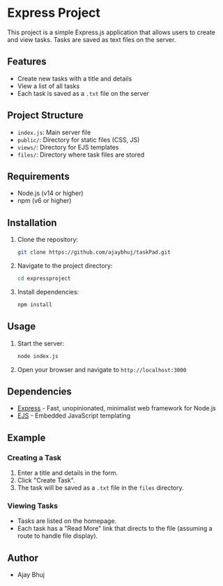 # Express Project

This project is a simple Express.js application that allows users to create and view tasks. Tasks are saved as text files on the server.

## Features

- Create new tasks with a title and details
- View a list of all tasks
- Each task is saved as a `.txt` file on the server

## Project Structure

- `index.js`: Main server file
- `public/`: Directory for static files (CSS, JS)
- `views/`: Directory for EJS templates
- `files/`: Directory where task files are stored

## Requirements

- Node.js (v14 or higher)
- npm (v6 or higher)

## Installation

1. Clone the repository:

   ```sh
   git clone https://github.com/ajaybhuj/taskPad.git
   ```

2. Navigate to the project directory:

   ```sh
   cd expressproject
   ```

3. Install dependencies:

   ```sh
   npm install
   ```

## Usage

1. Start the server:

   ```sh
   node index.js
   ```

2. Open your browser and navigate to `http://localhost:3000`

## Dependencies

- [Express](https://expressjs.com/) - Fast, unopinionated, minimalist web framework for Node.js
- [EJS](https://ejs.co/) - Embedded JavaScript templating

## Example

### Creating a Task

1. Enter a title and details in the form.
2. Click "Create Task".
3. The task will be saved as a `.txt` file in the `files` directory.

### Viewing Tasks

- Tasks are listed on the homepage.
- Each task has a "Read More" link that directs to the file (assuming a route to handle file display).

## Author

- Ajay Bhuj

